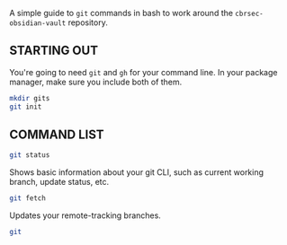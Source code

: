 A simple guide to `git` commands in bash to work around the `cbrsec-obsidian-vault` repository.

## STARTING OUT

You're going to need `git` and `gh` for your command line. In your package manager, make sure you include both of them.

```bash
mkdir gits
git init

```

## COMMAND LIST

```bash
git status
```
Shows basic information about your git CLI, such as current working branch, update status, etc.

```bash
git fetch
```
Updates your remote-tracking branches.

```bash
git 
```